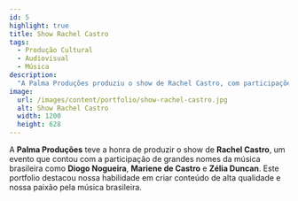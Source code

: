 ```yaml
---
id: 5
highlight: true
title: Show Rachel Castro
tags:
  - Produção Cultural
  - Audiovisual
  - Música
description:
  "A Palma Produções produziu o show de Rachel Castro, com participações de Diogo Nogueira, Mariene de Castro e Zélia Duncan."
image:
  url: /images/content/portfolio/show-rachel-castro.jpg
  alt: Show Rachel Castro
  width: 1200
  height: 628
---
```

A **Palma Produções** teve a honra de produzir o show de **Rachel Castro**, um evento que contou com a participação de grandes nomes da música brasileira como **Diogo Nogueira**, **Mariene de Castro** e **Zélia Duncan**. Este portfolio destacou nossa habilidade em criar conteúdo de alta qualidade e nossa paixão pela música brasileira.
